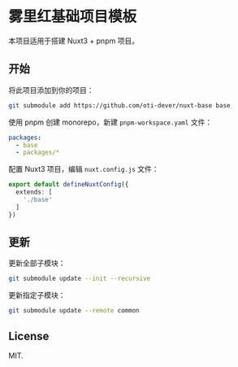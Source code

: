 # 雾里红基础项目模板

本项目适用于搭建 Nuxt3 + pnpm 项目。

## 开始

将此项目添加到你的项目：

```bash
git submodule add https://github.com/oti-dever/nuxt-base base
```

使用 pnpm 创建 monorepo，新建 `pnpm-workspace.yaml` 文件：

```yaml
packages:
  - base
  - packages/*
```

配置 Nuxt3 项目，编辑 `nuxt.config.js` 文件：

```ts
export default defineNuxtConfig({
  extends: [
    './base'
  ]
})
```

## 更新

更新全部子模块：

```bash
git submodule update --init --recursive
```

更新指定子模块：

```bash
git submodule update --remote common
```

## License

MIT.
